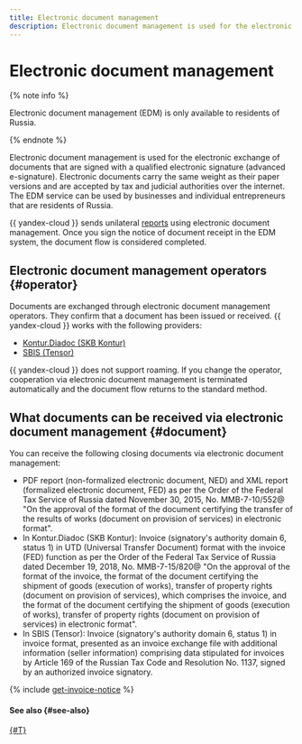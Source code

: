 ```yaml
---
title: Electronic document management
description: Electronic document management is used for the electronic exchange of documents that are signed with a qualified electronic signature (advanced e-signature). Electronic documents carry the same weight as their paper versions and are accepted by tax and judicial authorities over the internet. The EDM service can be used by businesses and individual entrepreneurs that are residents of Russia.
---
```


# Electronic document management

{% note info %}

Electronic document management (EDM) is only available to residents of Russia.

{% endnote %}


Electronic document management is used for the electronic exchange of documents that are signed with a qualified electronic signature (advanced e-signature). Electronic documents carry the same weight as their paper versions and are accepted by tax and judicial authorities over the internet. The EDM service can be used by businesses and individual entrepreneurs that are residents of Russia.

{{ yandex-cloud }} sends unilateral [reports](./act.md) using electronic document management. Once you sign the notice of document receipt in the EDM system, the document flow is considered completed.

## Electronic document management operators {#operator}

Documents are exchanged through electronic document management operators. They confirm that a document has been issued or received. {{ yandex-cloud }} works with the following providers:
* [Kontur.Diadoc (SKB Kontur)](https://www.diadoc.ru/)
* [SBIS (Tensor)](https://sbis.ru/)

{{ yandex-cloud }} does not support roaming. If you change the operator, cooperation via electronic document management is terminated automatically and the document flow returns to the standard method.

## What documents can be received via electronic document management {#document}

You can receive the following closing documents via electronic document management:

* PDF report (non-formalized electronic document, NED) and XML report (formalized electronic document, FED) as per the Order of the Federal Tax Service of Russia dated November 30, 2015, No. MMB-7-10/552@ "On the approval of the format of the document certifying the transfer of the results of works (document on provision of services) in electronic format".
* In Kontur.Diadoc (SKB Kontur): Invoice (signatory's authority domain 6, status 1) in UTD (Universal Transfer Document) format with the invoice (FED) function as per the Order of the Federal Tax Service of Russia dated December 19, 2018, No. MMB-7-15/820@ "On the approval of the format of the invoice, the format of the document certifying the shipment of goods (execution of works), transfer of property rights (document on provision of services), which comprises the invoice, and the format of the document certifying the shipment of goods (execution of works), transfer of property rights (document on provision of services) in electronic format".
* In SBIS (Tensor): Invoice (signatory's authority domain 6, status 1) in invoice format, presented as an invoice exchange file with additional information (seller information) comprising data stipulated for invoices by Article 169 of the Russian Tax Code and Resolution No. 1137, signed by an authorized invoice signatory.

{% include [get-invoice-notice](../../_includes/billing/get-invoice-notice.md) %}

#### See also {#see-also}

[{#T}](../operations/edo.md)
